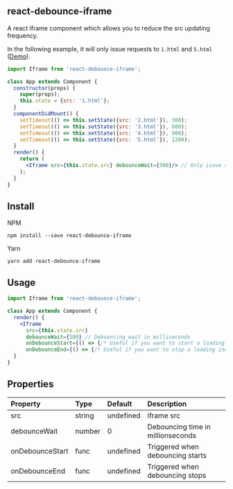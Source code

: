 react-debounce-iframe
---------------------
A react iframe component which allows you to reduce the src updating frequency.

In the following example, it will only issue requests to `1.html` and `5.html` ([Demo](https://josephj.github.io/react-debounce-iframe)).

```jsx
import Iframe from 'react-debounce-iframe';

class App extends Component {
  constructor(props) {
    super(props);
    this.state = {src: '1.html'};
  }
  componentDidMount() {
    setTimeout(() => this.setState({src: '2.html'}), 300);
    setTimeout(() => this.setState({src: '3.html'}), 600);
    setTimeout(() => this.setState({src: '4.html'}), 900);
    setTimeout(() => this.setState({src: '5.html'}), 1200);
  }
  render() {
    return (
      <Iframe src={this.state.src} debounceWait={500}/> // Only issue requests to 1.html and 5.html.
    );
  }
}
```


## Install

NPM
```
npm install --save react-debounce-iframe
```

Yarn
```
yarn add react-debounce-iframe
```

## Usage

```jsx
import Iframe from 'react-debounce-iframe';

class App extends Component {
  render() {
    <Iframe
      src={this.state.src}
      debounceWait={500} // Debouncing wait in milliseconds
      onDebounceStart={() => {/* Useful if you want to start a loading indicator */}}
      onDebounceEnd={() => {/* Useful if you want to stop a loading indicator */}} />
  }
}
```

## Properties

| Property        | Type    | Default     | Description                       |
|:---             |:---     |:---         |:---                               |
| src             | string  | undefined   | iframe src                        |
| debounceWait    | number  | 0           | Debouncing time in millionseconds |
| onDebounceStart | func    | undefined   | Triggered when debouncing starts  |
| onDebounceEnd   | func    | undefined   | Triggered when debouncing stops   |
